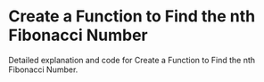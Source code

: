 # Create a Function to Find the nth Fibonacci Number

Detailed explanation and code for Create a Function to Find the nth Fibonacci Number.